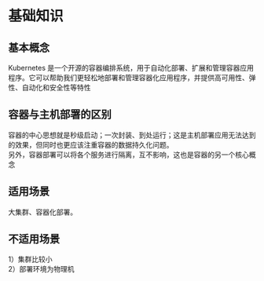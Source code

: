 # 基础知识
## 基本概念
Kubernetes 是一个开源的容器编排系统，用于自动化部署、扩展和管理容器应用程序。它可以帮助我们更轻松地部署和管理容器化应用程序，并提供高可用性、弹性、自动化和安全性等特性  

## 容器与主机部署的区别
容器的中心思想就是秒级启动；一次封装、到处运行；这是主机部署应用无法达到的效果，但同时也更应该注重容器的数据持久化问题。  
另外，容器部署可以将各个服务进行隔离，互不影响，这也是容器的另一个核心概念  

## 适用场景
大集群、容器化部署。

## 不适用场景
1）集群比较小  
2）部署环境为物理机  


